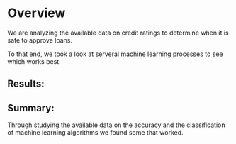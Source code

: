 # Overview
We are analyzing the available data on credit ratings to determine when it is safe to approve loans.

To that end, we took a look at serveral machine learning processes to see which works best.

## Results:


## Summary:
Through studying the available data on the accuracy and the classification of machine learning algorithms we found some that worked.